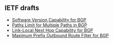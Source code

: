 ## IETF drafts

* [Software Version Capability for BGP](https://datatracker.ietf.org/doc/html/draft-abraitis-bgp-version-capability)
* [Paths Limit for Multiple Paths in BGP](https://datatracker.ietf.org/doc/html/draft-abraitis-idr-addpath-paths-limit)
* [Link-Local Next Hop Capability for BGP](https://datatracker.ietf.org/doc/html/draft-white-linklocal-capability)
* [Maximum Prefix Outbound Route Filter for BGP](https://datatracker.ietf.org/doc/html/draft-abraitis-idr-maximum-prefix-orf)
